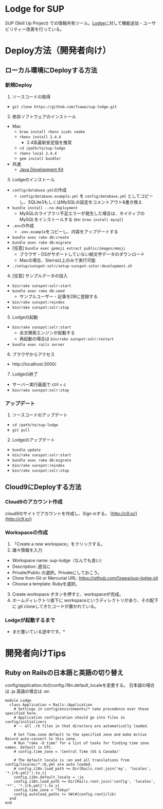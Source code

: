 # Lodge for SUP

SUP (Skill Up Project) での情報共有ツール。[Lodge](https://github.com/lodge/lodge)に対して機能追加・ユーザビリティー改善を行っている。

# Deploy方法（開発者向け）

## ローカル環境にDeployする方法

### 新規Deploy

1. ソースコードの取得
  - `git clone https://github.com/fzawa/sup-lodge.git`
2. 依存ソフトウェアのインストール
  - Mac
    - `brew install rbenv icu4c cmake`
    - `rbenv install 2.4.4`
      - 2.4系最新安定版を推奨
    - `cd /path/to/sup-lodge`
    - `rbenv local 2.4.4`
    - `gem install bundler`
  - 共通
    - [Java Development Kit](http://www.oracle.com/technetwork/java/javase/downloads/)
3. Lodgeのインストール
  - `config/database.yml`の作成
    - `config/database.example.yml` を `config/database.yml` としてコピーし、SQLite3もしくはMySQLの設定をコメントアウト&書き換え
  - `bundle install --no-deployment`
    - MySQLのライブラリ不足エラーが発生した場合は、ネイティブのMySQLをインストールする (ex: `brew install mysql`)
  - `.env`の作成
    - `.env.example`をコピーし、内容をアップデートする
  - `bundle exec rake db:create`
  - `bundle exec rake db:migrate`
  - [任意] `bundle exec gemoji extract public/images/emoji`
    - ブラウザ・OSがサポートしていない絵文字データのダウンロード
    - Macの場合、Sierra以上のみで実行可能
  - `./setup/sunspot-solr/setup-sunspot-solor-development.sh`
4. [任意] サンプルデータの投入
  - `bin/rake sunspot:solr:start`
  - `bundle exec rake db:seed`
    - サンプルユーザー・記事をDBに登録する
  - `bin/rake sunspot:reindex`
  - `bin/rake sunspot:solr:stop`
5. Lodgeの起動
  - `bin/rake sunspot:solr:start`
    - 全文検索エンジンが起動する
    - 再起動の場合は `bin/rake sunspot:solr:restart`
  - `bundle exec rails server`
6. ブラウザからアクセス
  - http://localhost:3000/
7. Lodgeの終了
  - サーバー実行画面で ctrl + c
  - `bin/rake sunspot:solr:stop`

### アップデート

1. ソースコードのアップデート
  - `cd /path/to/sup-lodge`
  - `git pull`
2. Lodgeのアップデート
  - `bundle update`
  - `bin/rake sunspot:solr:start`
  - `bundle exec rake db:migrate`
  - `bin/rake sunspot:reindex`
  - `bin/rake sunspot:solr:stop`

## Cloud9にDeployする方法

### Cloud9のアカウント作成
cloud9のサイトでアカウントを作成し、Sign inする。
[http://c9.io/](http://c9.io/)

### Workspaceの作成
1. 「Create a new workspace」をクリックする。
2. 諸々情報を入力
  - Workspace name: sup-lodge（なんでも良い）
  - Description: 適当に
  - Private/Public の選択。Privateにしておこう。
  - Clone from Git or Mercurial URL: https://github.com/fzawa/sup-lodge.git
  - Choose a template: Rubyを選択。
3. Create workspace ボタンを押すと、workspaceが完成。
4. ホームディレクトリ直下に workspaceというディレクトリがあり、その配下に git cloneしてきたコードが置かれている。

### Lodgeが起動するまで
* まだ書いている途中です。*

# 開発者向けTips

## Ruby on Railsの日本語と英語の切り替え
config/application.rbのconfig.i18n.default_localeを変更する。
日本語の場合は :ja 英語の場合は :en
```
module Lodge
  class Application < Rails::Application
    # Settings in config/environments/* take precedence over those specified here.
    # Application configuration should go into files in config/initializers
    # -- all .rb files in that directory are automatically loaded.

    # Set Time.zone default to the specified zone and make Active Record auto-convert to this zone.
    # Run "rake -D time" for a list of tasks for finding time zone names. Default is UTC.
    # config.time_zone = 'Central Time (US & Canada)'

    # The default locale is :en and all translations from config/locales/*.rb,yml are auto loaded.
    # config.i18n.load_path += Dir[Rails.root.join('my', 'locales', '*.{rb,yml}').to_s]
    config.i18n.default_locale = :ja
    config.i18n.load_path += Dir[Rails.root.join('config', 'locales', '**', '*.{rb,yml}').to_s]
    config.time_zone = "Tokyo"
    config.autoload_paths += %W(#{config.root}/lib)
  end
end
```
